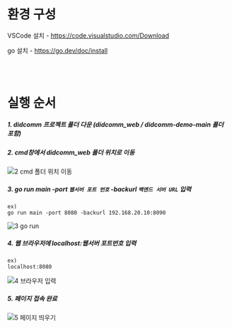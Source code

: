 # 환경 구성
VSCode 설치 - https://code.visualstudio.com/Download

go 설치 - https://go.dev/doc/install

<br/> 
<br/>

# 실행 순서
##### 1. didcomm 프로젝트 폴더 다운 (didcomm_web / didcomm-demo-main 폴더 포함)
   
##### 2. cmd창에서 didcomm_web 폴더 위치로 이동

![2  cmd 폴더 위치 이동](https://github.com/elqm/didcomm/assets/121847260/3ce12d3b-96de-41d4-9f71-579dbed32625)


##### 3. go run main -port `웹서버 포트 번호` -backurl `백엔드 서버 URL` 입력

``` 
ex)
go run main -port 8080 -backurl 192.168.20.10:8090
```

![3  go run](https://github.com/elqm/didcomm/assets/121847260/7a0c0ce3-9b08-4466-a336-b62d21dc3ec3)


##### 4. 웹 브라우저에 localhost:웹서버 포트번호 입력
``` 
ex)
localhost:8080
```

![4  브라우저 입력](https://github.com/elqm/didcomm/assets/121847260/c23b7277-76c4-43b6-acbb-534dee0f8cc4)


##### 5. 페이지 접속 완료

![5  페이지 띄우기](https://github.com/elqm/didcomm/assets/121847260/faba8a2d-06a2-40be-8f2a-86ea3b9f0c8c)
